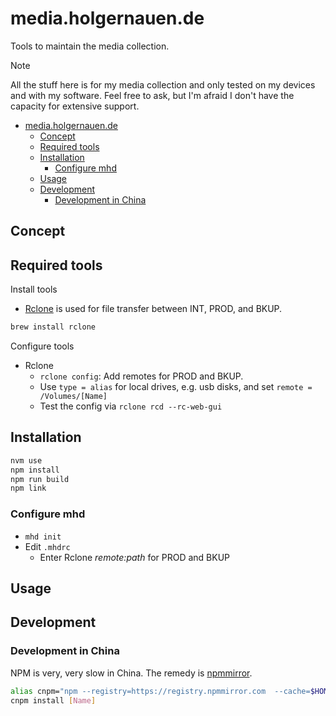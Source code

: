 # media.holgernauen.de

Tools to maintain the media collection.

> [!NOTE]
> All the stuff here is for my media collection and only tested on my devices and with my software.
> Feel free to ask, but I'm afraid I don't have the capacity for extensive support.

- [media.holgernauen.de](#mediaholgernauende)
  - [Concept](#concept)
  - [Required tools](#required-tools)
  - [Installation](#installation)
    - [Configure mhd](#configure-mhd)
  - [Usage](#usage)
  - [Development](#development)
    - [Development in China](#development-in-china)

## Concept



## Required tools

Install tools

- [Rclone](https://rclone.org/) is used for file transfer between INT, PROD, and BKUP.

```sh
brew install rclone
```

Configure tools

- Rclone
  - `rclone config`: Add remotes for PROD and BKUP.
  - Use `type = alias` for local drives, e.g. usb disks, and set `remote = /Volumes/[Name]`
  - Test the config via `rclone rcd --rc-web-gui`

## Installation

```sh
nvm use
npm install
npm run build
npm link
```

### Configure mhd

- `mhd init`
- Edit `.mhdrc`
  - Enter Rclone *remote:path* for PROD and BKUP

## Usage

## Development

### Development in China

NPM is very, very slow in China.
The remedy is [npmmirror](https://npmmirror.com/).

```sh
alias cnpm="npm --registry=https://registry.npmmirror.com  --cache=$HOME/.npm/.cache/cnpm  --disturl=https://npmmirror.com/mirrors/node  --userconfig=$HOME/.cnpmrc"
cnpm install [Name]
```
